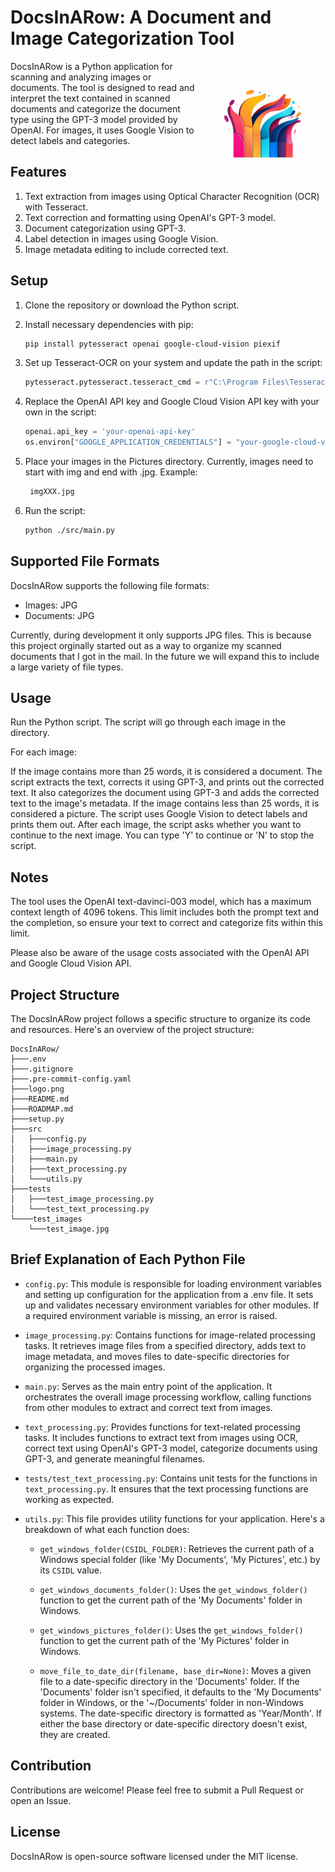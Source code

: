 # DocsInARow: A Document and Image Categorization Tool

<img src="logo.png" alt="Logo" width="200" height="200" style="float: right;">

DocsInARow is a Python application for scanning and analyzing images or documents. The tool is designed to read and interpret the text contained in scanned documents and categorize the document type using the GPT-3 model provided by OpenAI. For images, it uses Google Vision to detect labels and categories.

## Features

1. Text extraction from images using Optical Character Recognition (OCR) with Tesseract.
2. Text correction and formatting using OpenAI's GPT-3 model.
3. Document categorization using GPT-3.
4. Label detection in images using Google Vision.
5. Image metadata editing to include corrected text.

## Setup

1. Clone the repository or download the Python script.

2. Install necessary dependencies with pip:

   ```bash
   pip install pytesseract openai google-cloud-vision piexif
    ```

3. Set up Tesseract-OCR on your system and update the path in the script:

    ```python
    pytesseract.pytesseract.tesseract_cmd = r"C:\Program Files\Tesseract-OCR\tesseract.exe"
    ```

4. Replace the OpenAI API key and Google Cloud Vision API key with your own in the script:

    ```python
    openai.api_key = 'your-openai-api-key'
    os.environ["GOOGLE_APPLICATION_CREDENTIALS"] = "your-google-cloud-vision-key.json"
    ```
5. Place your images in the Pictures directory. Currently, images need to start with img and end with .jpg. Example:
    ```python
     imgXXX.jpg
     ```

6. Run the script:

    ```bash
    python ./src/main.py
    ```

## Supported File Formats

DocsInARow supports the following file formats:

- Images: JPG
- Documents: JPG

Currently, during development it only supports JPG files. This is because this project orginally started out as a way to organize my scanned documents that I got in the mail. In the future we will expand this to include a large variety of file types.

## Usage

Run the Python script. The script will go through each image in the directory.

For each image:

If the image contains more than 25 words, it is considered a document. The script extracts the text, corrects it using GPT-3, and prints out the corrected text. It also categorizes the document using GPT-3 and adds the corrected text to the image's metadata.
If the image contains less than 25 words, it is considered a picture. The script uses Google Vision to detect labels and prints them out.
After each image, the script asks whether you want to continue to the next image. You can type 'Y' to continue or 'N' to stop the script.

## Notes

The tool uses the OpenAI text-davinci-003 model, which has a maximum context length of 4096 tokens. This limit includes both the prompt text and the completion, so ensure your text to correct and categorize fits within this limit.

Please also be aware of the usage costs associated with the OpenAI API and Google Cloud Vision API.

## Project Structure

The DocsInARow project follows a specific structure to organize its code and resources. Here's an overview of the project structure:

```
DocsInARow/
├───.env
├───.gitignore
├───.pre-commit-config.yaml
├───logo.png
├───README.md
├───ROADMAP.md
├───setup.py
├───src
│   ├───config.py
│   ├───image_processing.py
│   ├───main.py
│   ├───text_processing.py
│   └───utils.py
├───tests
│   ├───test_image_processing.py
│   └───test_text_processing.py
└────test_images
    └───test_image.jpg
```

## Brief Explanation of Each Python File

* `config.py`: This module is responsible for loading environment variables and setting up configuration for the application from a .env file. It sets up and validates necessary environment variables for other modules. If a required environment variable is missing, an error is raised.

* `image_processing.py`: Contains functions for image-related processing tasks. It retrieves image files from a specified directory, adds text to image metadata, and moves files to date-specific directories for organizing the processed images.

* `main.py`: Serves as the main entry point of the application. It orchestrates the overall image processing workflow, calling functions from other modules to extract and correct text from images.

* `text_processing.py`: Provides functions for text-related processing tasks. It includes functions to extract text from images using OCR, correct text using OpenAI's GPT-3 model, categorize documents using GPT-3, and generate meaningful filenames.

* `tests/test_text_processing.py`: Contains unit tests for the functions in `text_processing.py`. It ensures that the text processing functions are working as expected.

* `utils.py`: This file provides utility functions for your application. Here's a breakdown of what each function does:

   - `get_windows_folder(CSIDL_FOLDER)`: Retrieves the current path of a Windows special folder (like 'My Documents', 'My Pictures', etc.) by its `CSIDL` value.

   - `get_windows_documents_folder()`: Uses the `get_windows_folder()` function to get the current path of the 'My Documents' folder in Windows.

   - `get_windows_pictures_folder()`: Uses the `get_windows_folder()` function to get the current path of the 'My Pictures' folder in Windows.

   - `move_file_to_date_dir(filename, base_dir=None)`: Moves a given file to a date-specific directory in the 'Documents' folder. If the 'Documents' folder isn't specified, it defaults to the 'My Documents' folder in Windows, or the '~/Documents' folder in non-Windows systems. The date-specific directory is formatted as 'Year/Month'. If either the base directory or date-specific directory doesn't exist, they are created.


## Contribution

Contributions are welcome! Please feel free to submit a Pull Request or open an Issue.

## License

DocsInARow is open-source software licensed under the MIT license.